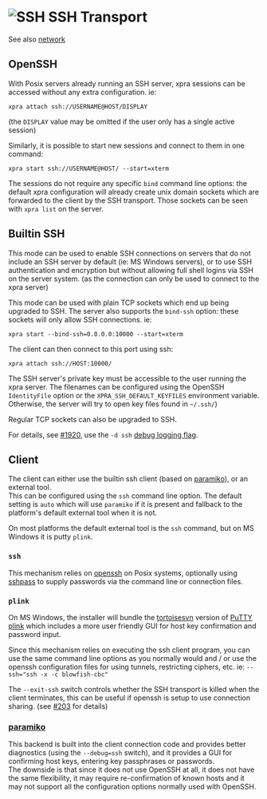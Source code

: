 # ![SSH](https://xpra.org/icons/ssh.png) SSH Transport

See also [network](./README.md)


## OpenSSH
With Posix servers already running an SSH server, xpra sessions can be accessed without any extra configuration. ie:
```
xpra attach ssh://USERNAME@HOST/DISPLAY
```
(the `DISPLAY` value may be omitted if the user only has a single active session)

Similarly, it is possible to start new sessions and connect to them in one command:
```
xpra start ssh://USERNAME@HOST/ --start=xterm
```

The sessions do not require any specific `bind` command line options: the default xpra configuration will already create unix domain sockets which are forwarded to the client by the SSH transport. Those sockets can be seen with `xpra list` on the server.

## Builtin SSH
This mode can be used to enable SSH connections on servers that do not include an SSH server by default (ie: MS Windows servers), or to use SSH authentication and encryption but without allowing full shell logins via SSH on the server system. (as the connection can only be used to connect to the xpra server)

This mode can be used with plain TCP sockets which end up being upgraded to SSH. The server also supports the `bind-ssh` option: these sockets will only allow SSH connections. ie:
```
xpra start --bind-ssh=0.0.0.0:10000 --start=xterm
```
The client can then connect to this port using ssh:
```
xpra attach ssh://HOST:10000/
```
The SSH server's private key must be accessible to the user running the xpra server. The filenames can be configured using the OpenSSH `IdentityFile` option or the `XPRA_SSH_DEFAULT_KEYFILES` environment variable. Otherwise, the server will try to open key files found in `~/.ssh/`)

Regular TCP sockets can also be upgraded to SSH.

For details, see [#1920](https://github.com/Xpra-org/xpra/issues/1920), use the `-d ssh` [debug logging flag](../Usage/Logging.md).


## Client

The client can either use the builtin ssh client (based on [paramiko](http://www.paramiko.org/)), or an external tool. \
This can be configured using the `ssh` command line option. The default setting is `auto` which will use `paramiko` if it is present and fallback to the platform's default external tool when it is not.

On most platforms the default external tool is the `ssh` command, but on MS Windows it is putty `plink`.

### `ssh`
This mechanism relies on [openssh](https://www.openssh.com/) on Posix systems, optionally using [sshpass](https://sourceforge.net/projects/sshpass/) to supply passwords via the command line or connection files.

### `plink`
On MS Windows, the installer will bundle the [tortoisesvn](https://tortoisesvn.net/) version of [PuTTY plink](https://www.chiark.greenend.org.uk/~sgtatham/putty/latest.html) which includes a more user friendly GUI for host key confirmation and password input.

Since this mechanism relies on executing the ssh client program, you can use the same command line options as you normally would and / or use the openssh configuration files for using tunnels, restricting ciphers, etc.
ie: `--ssh="ssh -x -c blowfish-cbc"`

The `--exit-ssh` switch controls whether the SSH transport is killed when the client terminates, this can be useful if openssh is setup to use connection sharing. (see [#203](../https://github.com/Xpra-org/xpra/issues/203) for details)

### [paramiko](http://www.paramiko.org/)

This backend is built into the client connection code and provides better diagnostics (using the `--debug=ssh` switch), and it provides a GUI for confirming host keys, entering key passphrases or passwords.\
The downside is that since it does not use OpenSSH at all, it does not have the same flexibility, it may require re-confirmation of known hosts and it may not support all the configuration options normally used with OpenSSH.
